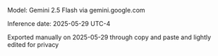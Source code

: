 Model: Gemini 2.5 Flash via gemini.google.com

Inference date: 2025-05-29 UTC-4

Exported manually on 2025-05-29 through copy and paste and lightly edited for privacy

